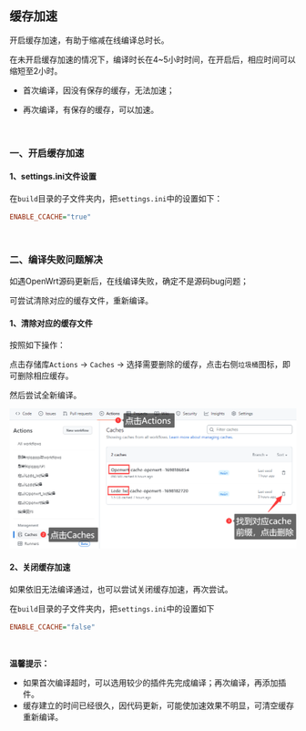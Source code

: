 ## 缓存加速

开启缓存加速，有助于缩减在线编译总时长。

在未开启缓存加速的情况下，编译时长在4~5小时时间，在开启后，相应时间可以缩短至2小时。

- 首次编译，因没有保存的缓存，无法加速；

- 再次编译，有保存的缓存，可以加速。


<br />


### 一、开启缓存加速



#### 1、settings.ini文件设置

在`build`目录的子文件夹内，把`settings.ini`中的设置如下：

```ini
ENABLE_CCACHE="true"
```



<br />



### 二、编译失败问题解决

如遇OpenWrt源码更新后，在线编译失败，确定不是源码bug问题；

可尝试清除对应的缓存文件，重新编译。





#### 1、清除对应的缓存文件

按照如下操作：

点击存储库`Actions` -> `Caches` -> 选择需要删除的缓存，点击右侧`垃圾桶`图标，即可删除相应缓存。

然后尝试全新编译。



![ccache](imgs/ccache.png)





#### 2、关闭缓存加速

如果依旧无法编译通过，也可以尝试关闭缓存加速，再次尝试。

在`build`目录的子文件夹内，把`settings.ini`中的设置如下

```ini
ENABLE_CCACHE="false"
```

<br />

**温馨提示：**

- 如果首次编译超时，可以选用较少的插件先完成编译；再次编译，再添加插件。
- 缓存建立的时间已经很久，因代码更新，可能使加速效果不明显，可清空缓存重新编译。
